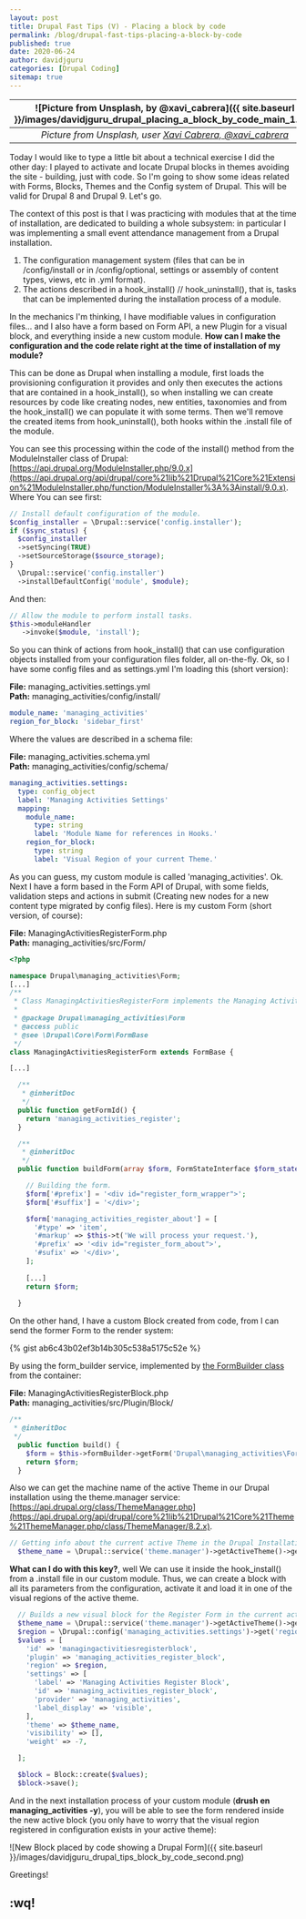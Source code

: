 ```yaml
---
layout: post
title: Drupal Fast Tips (V) - Placing a block by code
permalink: /blog/drupal-fast-tips-placing-a-block-by-code
published: true
date: 2020-06-24
author: davidjguru
categories: [Drupal Coding]
sitemap: true
---
```

| ![Picture from Unsplash, by @xavi_cabrera]({{ site.baseurl }}/images/davidjguru_drupal_placing_a_block_by_code_main_1.jpg) |
|:--:|
| *Picture from Unsplash, user [Xavi Cabrera, @xavi_cabrera](https://unsplash.com/@xavi_cabrera)* |

Today I would like to type a little bit about a technical exercise I did the other day: I played to activate and locate Drupal blocks in themes avoiding the site - building, just with code. So I'm going to show some ideas related with Forms, Blocks, Themes and the Config system of Drupal. This will be valid for Drupal 8 and Drupal 9. Let's go.  
<!--more-->

The context of this post is that I was practicing with modules that at the time of installation, are dedicated to building a whole subsystem: in particular I was implementing a small event attendance management from a Drupal installation.  

1. The configuration management system (files that can be in /config/install or in /config/optional, settings or assembly of content types, views, etc in .yml format).  
1. The actions described in a hook_install() // hook_uninstall(), that is, tasks that can be implemented during the installation process of a module.  

In the mechanics I'm thinking, I have modifiable values in configuration files... and I also have a form based on Form API, a new Plugin for a visual block, and everything inside a new custom module. **How can I make the configuration and the code relate right at the time of installation of my module?**

This can be done as Drupal when installing a module, first loads the provisioning configuration it provides and only then executes the actions that are contained in a hook_install(), so when installing we can create resources by code like creating nodes, new entities, taxonomies and from the hook_install() we can populate it with some terms. Then we'll remove the created items from hook_uninstall(), both hooks within the .install file of the module.  

You can see this processing within the code of the install() method from the ModuleInstaller class of Drupal:
[https://api.drupal.org/ModuleInstaller.php/9.0.x](https://api.drupal.org/api/drupal/core%21lib%21Drupal%21Core%21Extension%21ModuleInstaller.php/function/ModuleInstaller%3A%3Ainstall/9.0.x).  
Where You can see first:  

```php
// Install default configuration of the module.
$config_installer = \Drupal::service('config.installer');
if ($sync_status) {
  $config_installer
  ->setSyncing(TRUE)
  ->setSourceStorage($source_storage);
}
  \Drupal::service('config.installer')
  ->installDefaultConfig('module', $module);
```
And then:

```php
// Allow the module to perform install tasks.
$this->moduleHandler
   ->invoke($module, 'install');
```
So you can think of actions from hook_install() that can use configuration objects installed from your configuration files folder, all on-the-fly. Ok, so I have some config files and as settings.yml I'm loading this (short version):

**File:** managing_activities.settings.yml  
**Path:** managing_activities/config/install/  
```yaml
module_name: 'managing_activities'
region_for_block: 'sidebar_first'
```
Where the values are described in a schema file:  

**File:** managing_activities.schema.yml  
**Path:** managing_activities/config/schema/  
```yaml
managing_activities.settings:
  type: config_object
  label: 'Managing Activities Settings'
  mapping:
    module_name:
      type: string
      label: 'Module Name for references in Hooks.'
    region_for_block:
      type: string
      label: 'Visual Region of your current Theme.'
```
As you can guess, my custom module is called 'managing_activities'. Ok. Next I have a form based in the Form API of Drupal, with some fields, validation steps and actions in submit (Creating new nodes for a new content type migrated by config files). Here is my custom Form (short version, of course):  

**File:** ManagingActivitiesRegisterForm.php  
**Path:** managing_activities/src/Form/  
```php
<?php

namespace Drupal\managing_activities\Form;
[...]
/**
 * Class ManagingActivitiesRegisterForm implements the Managing Activities Register Form.
 *
 * @package Drupal\managing_activities\Form
 * @access public
 * @see \Drupal\Core\Form\FormBase
 */
class ManagingActivitiesRegisterForm extends FormBase {

[...]

  /**
   * @inheritDoc
   */
  public function getFormId() {
    return 'managing_activities_register';
  }

  /**
   * @inheritDoc
   */
  public function buildForm(array $form, FormStateInterface $form_state) {

    // Building the form.
    $form['#prefix'] = '<div id="register_form_wrapper">';
    $form['#suffix'] = '</div>';

    $form['managing_activities_register_about'] = [
      '#type' => 'item',
      '#markup' => $this->t('We will process your request.'),
      '#prefix' => '<div id="register_form_about">',
      '#sufix' => '</div>',
    ];
    
    [...]
    return $form;
    
  }
```
On the other hand, I have a custom Block created from code, from I can send the former Form to the render system:

{% gist ab6c43b02ef3b14b305c538a5175c52e %}

By using the form_builder service, implemented by [the FormBuilder class](https://api.drupal.org/api/drupal/core%21lib%21Drupal%21Core%21Form%21FormBuilder.php/class/FormBuilder/8.2.x) from the container:  

**File:**  ManagingActivitiesRegisterBlock.php   
**Path:** managing_activities/src/Plugin/Block/  

```php
/**
 * @inheritDoc
 */
  public function build() {
    $form = $this->formBuilder->getForm('Drupal\managing_activities\Form\ManagingActivitiesRegisterForm');
    return $form;
  }
```

Also we can get the machine name of the active Theme in our Drupal installation using the theme.manager service: [https://api.drupal.org/class/ThemeManager.php](https://api.drupal.org/api/drupal/core%21lib%21Drupal%21Core%21Theme%21ThemeManager.php/class/ThemeManager/8.2.x).
```php
// Getting info about the current active Theme in the Drupal Installation.
  $theme_name = \Drupal::service('theme.manager')->getActiveTheme()->getName();
```

**What can I do with this key?**, well We can use it inside the hook_install() from a .install file in our custom module. 
Thus, we can create a block with all its parameters from the configuration, activate it and load it in one of the visual regions of the active theme. 
```php
  // Builds a new visual block for the Register Form in the current active Theme.
  $theme_name = \Drupal::service('theme.manager')->getActiveTheme()->getName();
  $region = \Drupal::config('managing_activities.settings')->get('region_for_block');
  $values = [
    'id' => 'managingactivitiesregisterblock',
    'plugin' => 'managing_activities_register_block',
    'region' => $region,
    'settings' => [
      'label' => 'Managing Activities Register Block',
      'id' => 'managing_activities_register_block',
      'provider' => 'managing_activities',
      'label_display' => 'visible',
    ],
    'theme' => $theme_name,
    'visibility' => [],
    'weight' => -7,

  ];

  $block = Block::create($values);
  $block->save();
```

And in the next installation process of your custom module (**drush en managing_activities -y**), you will be able to see the form rendered inside the new active block (you only have to worry that the visual region registered in configuration exists in your active theme):

![New Block placed by code showing a Drupal Form]({{ site.baseurl }}/images/davidjguru_drupal_tips_block_by_code_second.png)   

Greetings!  



## :wq! 